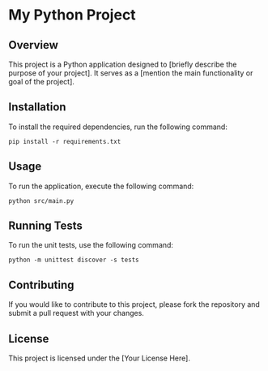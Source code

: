 # My Python Project

## Overview
This project is a Python application designed to [briefly describe the purpose of your project]. It serves as a [mention the main functionality or goal of the project].

## Installation
To install the required dependencies, run the following command:

```
pip install -r requirements.txt
```

## Usage
To run the application, execute the following command:

```
python src/main.py
```

## Running Tests
To run the unit tests, use the following command:

```
python -m unittest discover -s tests
```

## Contributing
If you would like to contribute to this project, please fork the repository and submit a pull request with your changes.

## License
This project is licensed under the [Your License Here].
